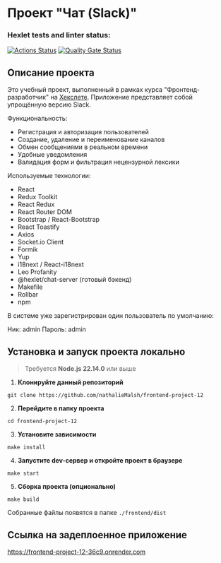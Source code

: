 # Проект "Чат (Slack)"

### Hexlet tests and linter status:
[![Actions Status](https://github.com/nathalieMalsh/frontend-project-12/actions/workflows/hexlet-check.yml/badge.svg)](https://github.com/nathalieMalsh/frontend-project-12/actions)
[![Quality Gate Status](https://sonarcloud.io/api/project_badges/measure?project=nathalieMalsh_frontend-project-12&metric=alert_status)](https://sonarcloud.io/summary/new_code?id=nathalieMalsh_frontend-project-12)

## Описание проекта

Это учебный проект, выполненный в рамках курса "Фронтенд-разработчик" на [Хекслете](https://ru.hexlet.io). Приложение представляет собой упрощённую версию Slack.

Функциональность:
- Регистрация и авторизация пользователей
- Создание, удаление и переименование каналов
- Обмен сообщениями в реальном времени
- Удобные уведомления 
- Валидация форм и фильтрация нецензурной лексики

Используемые технологии:

- React
- Redux Toolkit
- React Redux
- React Router DOM
- Bootstrap / React-Bootstrap
- React Toastify
- Axios
- Socket.io Client
- Formik
- Yup
- i18next / React-i18next
- Leo Profanity
- @hexlet/chat-server (готовый бэкенд)
- Makefile
- Rollbar
- npm

В системе уже зарегистрирован один пользователь по умолчанию:

Ник: admin
Пароль: admin

## Установка и запуск проекта локально

> Требуется **Node.js 22.14.0** или выше

1. **Клонируйте данный репозиторий**

```
git clone https://github.com/nathalieMalsh/frontend-project-12
```

2. **Перейдите в папку проекта**

```
cd frontend-project-12
```

3. **Установите зависимости**

```
make install
```

4. **Запустите dev-сервер и откройте проект в браузере**

```
make start
```

5. **Сборка проекта (опционально)**

```
make build
```

Собранные файлы появятся в папке ```./frontend/dist```

## Ссылка на задеплоенное приложение
https://frontend-project-12-36c9.onrender.com